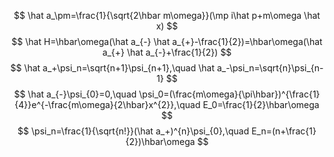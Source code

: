 $$
\hat a_\pm=\frac{1}{\sqrt{2\hbar m\omega}}(\mp i\hat p+m\omega \hat x)
$$
$$
\hat H=\hbar\omega(\hat a_{-} \hat a_{+}-\frac{1}{2})=\hbar\omega(\hat a_{+} \hat a_{-}+\frac{1}{2})
$$
$$
\hat a_+\psi_n=\sqrt{n+1}\psi_{n+1},\quad \hat a_-\psi_n=\sqrt{n}\psi_{n-1}
$$
$$
\hat a_{-}\psi_{0}=0,\quad \psi_0=(\frac{m\omega}{\pi\hbar})^{\frac{1}{4}}e^{-\frac{m\omega}{2\hbar}x^{2}},\quad E_0=\frac{1}{2}\hbar\omega
$$
$$
\psi_n=\frac{1}{\sqrt{n!}}(\hat a_+)^{n}\psi_{0},\quad E_n=(n+\frac{1}{2})\hbar\omega
$$
